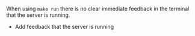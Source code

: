 When using `make run` there is no clear immediate feedback in the terminal that the server is running.

- Add feedback that the server is running
